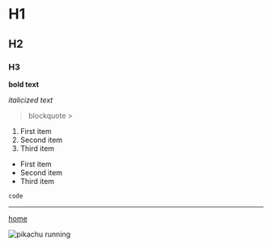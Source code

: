 # H1
## H2
### H3

**bold text**

*italicized text*
> blockquote >
1. First item
2. Second item
3. Third item
- First item
- Second item
- Third item

`code`

---
[home](https://acen23.github.io/cse15l-lab-reports/)

![pikachu running](https://media2.giphy.com/media/mtaWx98w7mX7y/giphy.gif)
